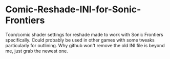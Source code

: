 # Comic-Reshade-INI-for-Sonic-Frontiers
Toon/comic shader settings for reshade made to work with Sonic Frontiers specifically. Could probably be used in other games with some tweaks particularly for outlining.
Why github won't remove the old INI file is beyond me, just grab the newest one.
